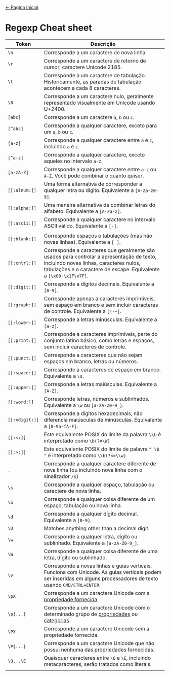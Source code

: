 [← Pagina Inicial](../README.md#go4noobs)

# Regexp Cheat sheet

| Token | Descrição |
|-------|-----------|
| `\n` | Corresponde a um caractere de nova linha |
| `\r` | Corresponde a um caractere de retorno de cursor, caractere Unicode 2185. |
| `\t` | Corresponde a um caractere de tabulação. Historicamente, as paradas de tabulação acontecem a cada 8 caracteres. |
| `\0` | Corresponde a um caractere nulo, geralmente representado visualmente em Unicode usando U+2400. |
| `[abc]` | Corresponde a um caractere `a`, `b` ou `c`. |
| `[^abc]` | Corresponde a qualquer caractere, exceto para um `a`, `b` ou `c`. |
| `[a-z]` | Corresponde a qualquer caractere entre `a` e `z`, incluindo `a` e `z`. |
| `[^a-z]` | Corresponde a qualquer caractere, exceto aqueles no intervalo `a-z`. |
| `[a-zA-Z]` | Corresponde a qualquer caractere entre `a-z` ou `A-Z`. Você pode combinar o quanto quiser. |
| `[[:alnum:]]` | Uma forma alternativa de corresponder a qualquer letra ou dígito. Equivalente a `[A-Za-z0-9]`. |
| `[[:alpha:]]` | Uma maneira alternativa de combinar letras do alfabeto. Equivalente a `[A-Za-z]`. |
| `[[:ascii:]]` | Corresponde a qualquer caractere no intervalo ASCII válido. Equivalente a `[-]`. |
| `[[:blank:]]` | Corresponde espaços e tabulações (mas não novas linhas). Equivalente a `[ ]`. |
| `[[:cntrl:]]` | Corresponde a caracteres que geralmente são usados ​​para controlar a apresentação de texto, incluindo novas linhas, caracteres nulos, tabulações e o caractere de escape. Equivalente a `[\x00-\x1F\x7F]`. |
| `[[:digit:]]` | Corresponde a dígitos decimais. Equivalente a `[0-9]`. |
| `[[:graph:]]` | Corresponde apenas a caracteres imprimíveis, sem espaço em branco e sem incluir caracteres de controle. Equivalente a `[!-~]`. |
| `[[:lower:]]` | Corresponde a letras minúsculas. Equivalente a `[a-z]`. |
| `[[:print:]]` | Corresponde a caracteres imprimíveis, parte do conjunto latino básico, como letras e espaços, sem incluir caracteres de controle. |
| `[[:punct:]]` | Corresponde a caracteres que não sejam espaços em branco, letras ou números. |
| `[[:space:]]` | Corresponde a caracteres de espaço em branco. Equivalente a `\s`. |
| `[[:upper:]]` | Corresponde a letras maiúsculas. Equivalente a `[A-Z]`. |
| `[[:word:]]`  | Corresponde letras, números e sublinhados. Equivalente a `\w` ou `[a-zA-Z0-9_]`. |
| `[[:xdigit:]]` | Corresponde a dígitos hexadecimais, não diferencia maiúsculas de minúsculas. Equivalente a `[0-9a-fA-F]`. |
| `[[:<:]]` | Este equivalente POSIX do limite da palavra `\\b` é interpretado como `\b(?=\W)` |
| `[[:>:]]` | Este equivalente POSIX do limite de palavra `" \b "` é interpretado como `\\b(?<=\\w)` |
| `.` | Corresponde a qualquer caractere diferente de nova linha (ou incluindo nova linha com o sinalizador `/s`) |
| `\s` | Corresponde a qualquer espaço, tabulação ou caractere de nova linha. |
| `\S` | Corresponde a qualquer coisa diferente de um espaço, tabulação ou nova linha. |
| `\d` | Corresponde a qualquer dígito decimal. Equivalente a `[0-9]`. |
| `\D` | Matches anything other than a decimal digit. |
| `\w` | Corresponde a qualquer letra, dígito ou sublinhado. Equivalente a `[a-zA-Z0-9_]`. |
| `\W` | Corresponde a qualquer coisa diferente de uma letra, dígito ou sublinhado. |
| `\v` | Corresponde a novas linhas e guias verticais. Funciona com Unicode. As guias verticais podem ser inseridas em alguns processadores de texto usando `CMD/CTRL+ENTER`. |
| `\pX` | Corresponde a um caractere Unicode com a [propriedade fornecida](http://www.fileformat.info/info/unicode/category/index.htm). |
| `\p{...}` | Corresponde a um caractere Unicode com o determinado grupo de [propriedades](http://www.fileformat.info/info/unicode/category/index.htm) ou [categorias](http://www.regular-expressions.info/unicode.html#category).
| `\PX` | Corresponde a um caractere Unicode sem a propriedade fornecida. |
| `\P{...}` | Corresponde a um caractere Unicode que não possui nenhuma das propriedades fornecidas. |
| `\Q...\E` | Quaisquer caracteres entre `\Q` e `\E`, incluindo metacaracteres, serão tratados como literais. |
|  |